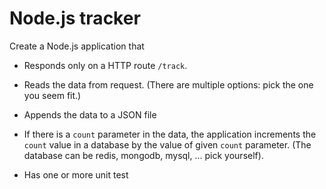 # Node.js tracker

Create a Node.js application that

-   Responds only on a HTTP route `/track`.

-   Reads the data from request. (There are multiple options: pick the one you
    seem fit.)

-   Appends the data to a JSON file

-   If there is a `count` parameter in the data, the application increments the
    `count` value in a database by the value of given `count` parameter. (The
    database can be redis, mongodb, mysql, ... pick yourself).

-   Has one or more unit test
